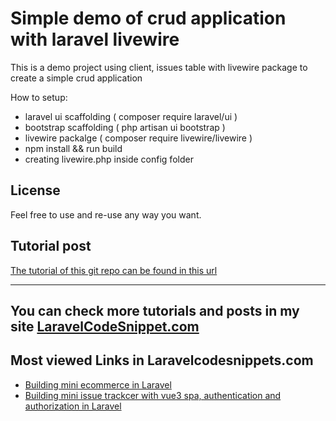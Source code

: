 # Simple demo of crud application with laravel livewire

This is a demo project using client, issues table with livewire package to create a simple crud application

How to setup:

- laravel ui scaffolding ( composer require laravel/ui  )
- bootstrap scaffolding ( php artisan ui bootstrap )
- livewire packalge ( composer require livewire/livewire )
- npm install && run build
- creating livewire.php inside config folder


## License

Feel free to use and re-use any way you want.

## Tutorial post

[The tutorial of this git repo can be found in this url](https://laravelcodesnippets.com/communities/livewire/topics/crud/posts/188)

---

## You can check more tutorials and posts in my site [LaravelCodeSnippet.com](https://laravelcodesnippets.com)

## Most viewed Links in Laravelcodesnippets.com

- [Building mini ecommerce in Laravel](https://laravelcodesnippets.com/communities/projects/topics/mini-ecommerce/posts/113)
- [Building mini issue trackcer with vue3 spa, authentication and authorization in Laravel](https://laravelcodesnippets.com/communities/projects/topics/mini-issue-tracker/posts/159)


